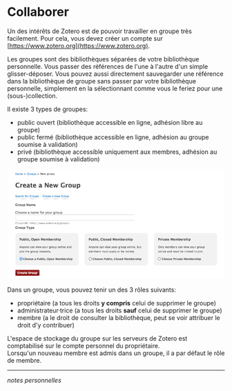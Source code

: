 # Collaborer

Un des intérêts de Zotero est de pouvoir travailler en groupe très facilement. Pour cela, vous devez créer un compte sur [https://www.zotero.org](https://www.zotero.org).

Les groupes sont des bibliothèques séparées de votre bibliothèque personnelle. Vous passer des références de l'une à l'autre d'un simple glisser-déposer. Vous pouvez aussi directement sauvegarder une référence dans la bibliothèque de groupe sans passer par votre bibliothèque personnelle, simplement en la sélectionnant comme vous le feriez pour une (sous-)collection.

Il existe 3 types de groupes:

* public ouvert (bibliothèque accessible en ligne, adhésion libre au groupe)
* public fermé (bibliothèque accessible en ligne, adhésion au groupe soumise à validation)
* privé (bibliothèque accessible uniquement aux membres, adhésion au groupe soumise à validation)

![](img/collaborer-nouveau-groupe.png)

Dans un groupe, vous pouvez tenir un des 3 rôles suivants:

* propriétaire (a tous les droits **y compris** celui de supprimer le groupe)
* administrateur·trice (a tous les droits **sauf** celui de supprimer le groupe)
* membre (a le droit de consulter la bibliothèque, peut se voir attribuer le droit d'y contribuer)

L'espace de stockage du groupe sur les serveurs de Zotero est comptabilisé sur le compte personnel du propriétaire.   
Lorsqu'un nouveau membre est admis dans un groupe, il a par défaut le rôle de membre.

---
*notes personnelles*
